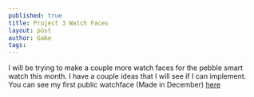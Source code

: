 ```yaml
---
published: true
title: Project 3 Watch Faces
layout: post
author: Gabe
tags:
---
```



I will be trying to make a couple more watch faces for the pebble smart watch this month. I have a couple ideas that I will see if I can implement. You can see my first public watchface (Made in December) [here](https://github.com/gabeochoa/CirclesOfLife)

